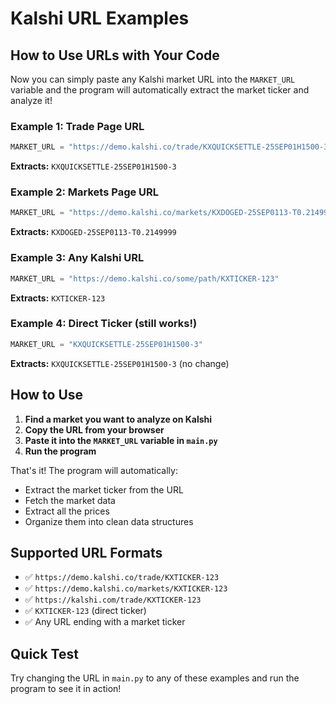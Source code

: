 # Kalshi URL Examples

## How to Use URLs with Your Code

Now you can simply paste any Kalshi market URL into the `MARKET_URL` variable and the program will automatically extract the market ticker and analyze it!

### Example 1: Trade Page URL
```python
MARKET_URL = "https://demo.kalshi.co/trade/KXQUICKSETTLE-25SEP01H1500-3"
```
**Extracts:** `KXQUICKSETTLE-25SEP01H1500-3`

### Example 2: Markets Page URL
```python
MARKET_URL = "https://demo.kalshi.co/markets/KXDOGED-25SEP0113-T0.2149999"
```
**Extracts:** `KXDOGED-25SEP0113-T0.2149999`

### Example 3: Any Kalshi URL
```python
MARKET_URL = "https://demo.kalshi.co/some/path/KXTICKER-123"
```
**Extracts:** `KXTICKER-123`

### Example 4: Direct Ticker (still works!)
```python
MARKET_URL = "KXQUICKSETTLE-25SEP01H1500-3"
```
**Extracts:** `KXQUICKSETTLE-25SEP01H1500-3` (no change)

## How to Use

1. **Find a market you want to analyze on Kalshi**
2. **Copy the URL from your browser**
3. **Paste it into the `MARKET_URL` variable in `main.py`**
4. **Run the program**

That's it! The program will automatically:
- Extract the market ticker from the URL
- Fetch the market data
- Extract all the prices
- Organize them into clean data structures

## Supported URL Formats

- ✅ `https://demo.kalshi.co/trade/KXTICKER-123`
- ✅ `https://demo.kalshi.co/markets/KXTICKER-123`
- ✅ `https://kalshi.com/trade/KXTICKER-123`
- ✅ `KXTICKER-123` (direct ticker)
- ✅ Any URL ending with a market ticker

## Quick Test

Try changing the URL in `main.py` to any of these examples and run the program to see it in action!

